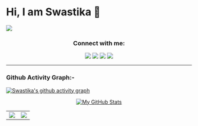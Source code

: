 # Hi, I am Swastika 👋
![](https://komarev.com/ghpvc/?username=Swastyy)

<div align="center" > 
  
### Connect with me:
[<img src="https://img.shields.io/badge/github-%23333.svg?&style=for-the-badge&logo=github&logoColor=white" />][github]
[<img src="https://img.shields.io/badge/facebook-%234267B2.svg?&style=for-the-badge&logo=facebook&logoColor=white" />][facebook]
[<img src="https://img.shields.io/badge/linkedin-%230077b5.svg?&style=for-the-badge&logo=linkedin&logoColor=white" />][linkedin]
[<img src ="https://img.shields.io/badge/twitter-%231DA1F2.svg?&style=for-the-badge&logo=twitter&logoColor=white">][twitter]
</div > 

---
<!-- <code><img height="20" src="https://raw.githubusercontent.com/github/explore/80688e429a7d4ef2fca1e82350fe8e3517d3494d/topics/javascript/javascript.png"></code> -->
<!-- <code><img height = "20" src = "https://raw.githubusercontent.com/github/explore/80688e429a7d4ef2fca1e82350fe8e3517d3494d/topics/html/html.png"></code>
<code><img height = "20" src = "https://raw.githubusercontent.com/github/explore/80688e429a7d4ef2fca1e82350fe8e3517d3494d/topics/css/css.png"></code>
<code><img height = "20" src = "https://raw.githubusercontent.com/github/explore/80688e429a7d4ef2fca1e82350fe8e3517d3494d/topics/bootstrap/bootstrap.png"></code> -->
<!-- <code> <img height="20" src="https://www.freepnglogos.com/uploads/logo-mysql-png/logo-mysql-mysql-logo-png-images-are-download-crazypng-21.png"> </code> -->
<!-- <code> <img height = "20" src="https://www.php.net/images/logos/new-php-logo.svg" > </code> -->
### Github Activity Graph:-
[![Swastika's github activity graph](https://activity-graph.herokuapp.com/graph?username=Swastyy&theme=react-dark)](https://github.com/Swastyy/github-readme-activity-graph)


<!--   ### Github Trophies:-
[![trophy](https://github-profile-trophy.vercel.app/?username=Swastyy&theme=gruvbox)](https://github.com/Swastyy/github-profile-trophy)-->
<div align="center" > 
  
[![My GitHub Stats](https://github-readme-stats.vercel.app/api/?username=Swastyy&count_private=true&theme=tokyonight&showicons=true)]()
<div align="center">  
    
</div > 

<table><tr><td><img src="https://github-readme-stats.vercel.app/api/top-langs/?username=Swastyy&layout=compact"/></td><td><img src="https://github-readme-streak-stats.herokuapp.com/?user=Swastyy"/></td></tr></table>
<!--   
[![My GitHub Language Stats](https://github-readme-stats.vercel.app/api/top-langs/?username=Swastyy&langs_count=5&theme=tokyonight)]() -->

</div>

[facebook]: http://www.facebook.com/swasti.gupta.161
[github]: http://www.github.com/Swastyy
[linkedin]: https://www.linkedin.com/in/swasty/
[twitter]: http://www.twitter.com/Swastyyyy?s=09
<!--
## About me
### 
**Swastyy/Swastyy** is a ✨ _special_ ✨ repository because its `README.md` (this file) appears on your GitHub profile.

Here are some ideas to get you started:

- 🔭 I’m currently working on ...
- 🌱 I’m currently learning ...
- 👯 I’m looking to collaborate on ...
- 🤔 I’m looking for help with ...
- 💬 Ask me about ...
- 📫 How to reach me: ...
- 😄 Pronouns: ...
- ⚡ Fun fact: ...
-->
